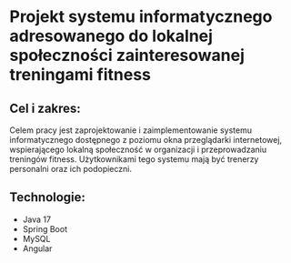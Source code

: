 # Projekt systemu informatycznego adresowanego do lokalnej społeczności zainteresowanej treningami fitness

## Cel i zakres:
Celem pracy jest zaprojektowanie i zaimplementowanie systemu
informatycznego dostępnego z poziomu okna przeglądarki internetowej,
wspierającego lokalną społeczność w organizacji i przeprowadzaniu
treningów fitness. Użytkownikami tego systemu mają być trenerzy
personalni oraz ich podopieczni.

## Technologie:
- Java 17
- Spring Boot
- MySQL
- Angular

